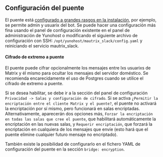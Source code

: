## Configuración del puente
El puente está [configurado a grandes rasgos en la instalación](https://github.com/YunoHost-Apps/mautrix_slack_ynh/blob/master/conf/config.yaml), por ejemplo, se permite admin y usuarix del bot.
Se puede hacer una configuración más fina usando el panel de configuración existente en el panel de administración de Yunohost o modificando el
siguiente archivo de configuración con SSH:
```/opt/yunohost/mautrix_slack/config.yaml```
y reiniciando el servicio mautrix_slack.

#### Cifrado de extremo a puente
El puente puede cifrar opcionalmente los mensajes entre lxs usuarixs de Matrix y él mismo para ocultar los mensajes del servidor doméstico. Se recomienda encarecidamente el uso de Postgres cuando se utilice el cifrado de extremo a puente.

Si se desea habilitar, se debe ir a la sección del panel de configuración `Privacidad -> Salas y configuración de cifrado`. Si se activa `¿Permitir la encriptación entre el cliente Matrix y el puente?`, el puente no activará la encriptación por sí mismo, pero funcionará en salas encriptadas.
Alternativamente, aparecerán dos opciones más, `Forzar la encriptación en todas las salas que cree el puente`, que habilitará automáticamente la encriptación en las nuevas salas, y `Requerir encriptación`, que forzará la encriptación en cualquiera de los mensajes que envíe (esto hará que el puente elimine cualquier futuro mensaje no encriptado).

También existe la posibilidad de configurarlo en el fichero YAML de configuración del puente en la sección `bridge: encryption`.